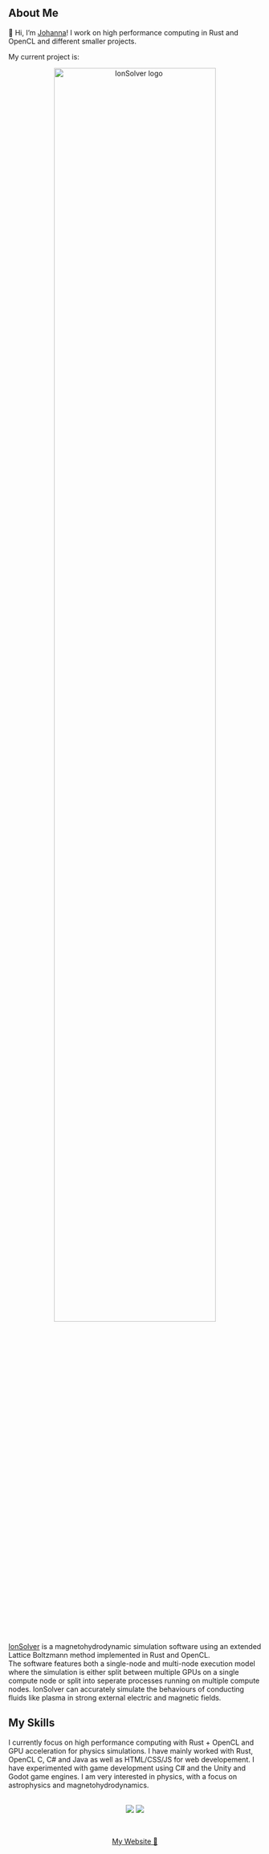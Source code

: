 ## About Me

👋 Hi, I’m <a href="https://pipinspace.github.io/" >Johanna</a>! I work on high performance computing in Rust and OpenCL and different smaller projects.<br>

My current project is: 

<p align="center">
  <a href="https://github.com/PipInSpace/IonSolver">
    <!--<img src="https://github.com/PipInSpace/IonSolver/raw/main/icons/LogoIonSolver.png?raw=true" width="80%"/>-->
    <!--![CardClearDark](https://github.com/PipInSpace/PipInSpace/assets/79136709/9d6f3849-6caa-4419-b5c9-dc44affa8178)-->
    <!--![CardClearLight](https://github.com/PipInSpace/PipInSpace/assets/79136709/228f0279-a389-42de-a62d-15177ee31db7)-->
    <picture>
      <source media="(prefers-color-scheme: dark)" srcset="https://github.com/PipInSpace/PipInSpace/assets/79136709/9d6f3849-6caa-4419-b5c9-dc44affa8178">
      <img alt="IonSolver logo" width="80%" src="https://github.com/PipInSpace/PipInSpace/assets/79136709/228f0279-a389-42de-a62d-15177ee31db7">
    </picture>
  </a>
</p>

<a href="https://github.com/PipInSpace/IonSolver">IonSolver</a> is a magnetohydrodynamic simulation software using an extended Lattice Boltzmann method
implemented in Rust and OpenCL. <br>
The software features both a single-node and multi-node execution model where the simulation is either split between
multiple GPUs on a single compute node or split into seperate processes running on multiple compute nodes. IonSolver can accurately simulate the behaviours of 
conducting fluids like plasma in strong external electric and magnetic fields.<br>

## My Skills
<!--<p align="center">
  <a href="https://skillicons.dev">
    <img src="https://skillicons.dev/icons?i=rust,cs,godot,java,html,css,js&icon_color=b32835" />
  </a>
</p>-->

I currently focus on high performance computing with Rust + OpenCL and GPU acceleration for physics simulations.
I have mainly worked with Rust, OpenCL C, C# and Java as well as HTML/CSS/JS for web developement. I have experimented with game development using C# and the Unity and Godot game engines.
I am very interested in physics, with a focus on astrophysics and magnetohydrodynamics.<br>
<br>

<p align="center">
  <img margin="auto" src="https://github-readme-stats.vercel.app/api?username=pipinspace&show_icons=true&theme=material-palenight" />
  <img src="https://github-readme-stats.vercel.app/api/top-langs/?username=pipinspace&show_icons=true&theme=material-palenight"/>
</p>
<br>
<p align="center">
  <a href="https://pipinspace.github.io/">My Website 💜</a>
</p>
